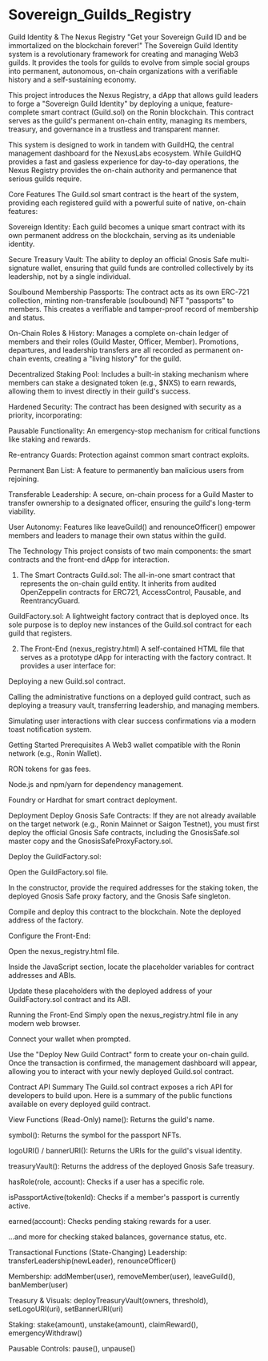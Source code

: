 # Sovereign_Guilds_Registry
Guild Identity & The Nexus Registry
"Get your Sovereign Guild ID and be immortalized on the blockchain forever!"
The Sovereign Guild Identity system is a revolutionary framework for creating and managing Web3 guilds. It provides the tools for guilds to evolve from simple social groups into permanent, autonomous, on-chain organizations with a verifiable history and a self-sustaining economy.

This project introduces the Nexus Registry, a dApp that allows guild leaders to forge a "Sovereign Guild Identity" by deploying a unique, feature-complete smart contract (Guild.sol) on the Ronin blockchain. This contract serves as the guild's permanent on-chain entity, managing its members, treasury, and governance in a trustless and transparent manner.

This system is designed to work in tandem with GuildHQ, the central management dashboard for the NexusLabs ecosystem. While GuildHQ provides a fast and gasless experience for day-to-day operations, the Nexus Registry provides the on-chain authority and permanence that serious guilds require.

Core Features
The Guild.sol smart contract is the heart of the system, providing each registered guild with a powerful suite of native, on-chain features:

Sovereign Identity: Each guild becomes a unique smart contract with its own permanent address on the blockchain, serving as its undeniable identity.

Secure Treasury Vault: The ability to deploy an official Gnosis Safe multi-signature wallet, ensuring that guild funds are controlled collectively by its leadership, not by a single individual.

Soulbound Membership Passports: The contract acts as its own ERC-721 collection, minting non-transferable (soulbound) NFT "passports" to members. This creates a verifiable and tamper-proof record of membership and status.

On-Chain Roles & History: Manages a complete on-chain ledger of members and their roles (Guild Master, Officer, Member). Promotions, departures, and leadership transfers are all recorded as permanent on-chain events, creating a "living history" for the guild.

Decentralized Staking Pool: Includes a built-in staking mechanism where members can stake a designated token (e.g., $NXS) to earn rewards, allowing them to invest directly in their guild's success.

Hardened Security: The contract has been designed with security as a priority, incorporating:

Pausable Functionality: An emergency-stop mechanism for critical functions like staking and rewards.

Re-entrancy Guards: Protection against common smart contract exploits.

Permanent Ban List: A feature to permanently ban malicious users from rejoining.

Transferable Leadership: A secure, on-chain process for a Guild Master to transfer ownership to a designated officer, ensuring the guild's long-term viability.

User Autonomy: Features like leaveGuild() and renounceOfficer() empower members and leaders to manage their own status within the guild.

The Technology
This project consists of two main components: the smart contracts and the front-end dApp for interaction.

1. The Smart Contracts
Guild.sol: The all-in-one smart contract that represents the on-chain guild entity. It inherits from audited OpenZeppelin contracts for ERC721, AccessControl, Pausable, and ReentrancyGuard.

GuildFactory.sol: A lightweight factory contract that is deployed once. Its sole purpose is to deploy new instances of the Guild.sol contract for each guild that registers.

2. The Front-End (nexus_registry.html)
A self-contained HTML file that serves as a prototype dApp for interacting with the factory contract. It provides a user interface for:

Deploying a new Guild.sol contract.

Calling the administrative functions on a deployed guild contract, such as deploying a treasury vault, transferring leadership, and managing members.

Simulating user interactions with clear success confirmations via a modern toast notification system.

Getting Started
Prerequisites
A Web3 wallet compatible with the Ronin network (e.g., Ronin Wallet).

RON tokens for gas fees.

Node.js and npm/yarn for dependency management.

Foundry or Hardhat for smart contract deployment.

Deployment
Deploy Gnosis Safe Contracts: If they are not already available on the target network (e.g., Ronin Mainnet or Saigon Testnet), you must first deploy the official Gnosis Safe contracts, including the GnosisSafe.sol master copy and the GnosisSafeProxyFactory.sol.

Deploy the GuildFactory.sol:

Open the GuildFactory.sol file.

In the constructor, provide the required addresses for the staking token, the deployed Gnosis Safe proxy factory, and the Gnosis Safe singleton.

Compile and deploy this contract to the blockchain. Note the deployed address of the factory.

Configure the Front-End:

Open the nexus_registry.html file.

Inside the JavaScript section, locate the placeholder variables for contract addresses and ABIs.

Update these placeholders with the deployed address of your GuildFactory.sol contract and its ABI.

Running the Front-End
Simply open the nexus_registry.html file in any modern web browser.

Connect your wallet when prompted.

Use the "Deploy New Guild Contract" form to create your on-chain guild. Once the transaction is confirmed, the management dashboard will appear, allowing you to interact with your newly deployed Guild.sol contract.

Contract API Summary
The Guild.sol contract exposes a rich API for developers to build upon. Here is a summary of the public functions available on every deployed guild contract.

View Functions (Read-Only)
name(): Returns the guild's name.

symbol(): Returns the symbol for the passport NFTs.

logoURI() / bannerURI(): Returns the URIs for the guild's visual identity.

treasuryVault(): Returns the address of the deployed Gnosis Safe treasury.

hasRole(role, account): Checks if a user has a specific role.

isPassportActive(tokenId): Checks if a member's passport is currently active.

earned(account): Checks pending staking rewards for a user.

...and more for checking staked balances, governance status, etc.

Transactional Functions (State-Changing)
Leadership: transferLeadership(newLeader), renounceOfficer()

Membership: addMember(user), removeMember(user), leaveGuild(), banMember(user)

Treasury & Visuals: deployTreasuryVault(owners, threshold), setLogoURI(uri), setBannerURI(uri)

Staking: stake(amount), unstake(amount), claimReward(), emergencyWithdraw()

Pausable Controls: pause(), unpause()
